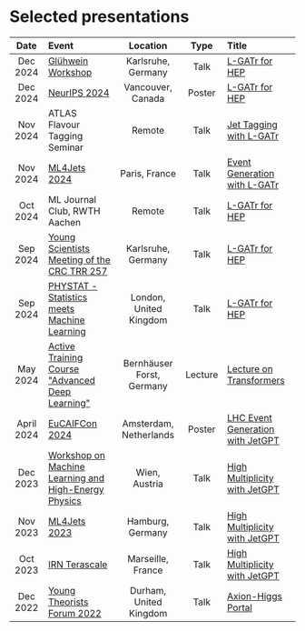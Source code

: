 # Selected presentations

| Date | Event | Location | Type | Title |
| :---: | :--- | :---: | :---: | :--- |
| Dec 2024 | [Glühwein Workshop](https://indico.scc.kit.edu/event/4744/) | Karlsruhe, Germany| Talk| [L-GATr for HEP](2024/gluhwein_lgatr_2024.pdf) |
| Dec 2024 | [NeurIPS 2024](https://neurips.cc/virtual/2024/poster/94796) | Vancouver, Canada | Poster | [L-GATr for HEP](2024/neurips_lgatr_2024.pdf) |
| Nov 2024 | ATLAS Flavour Tagging Seminar | Remote | Talk | [Jet Tagging with L-GATr](2024/atlasftag_lgatr_2024.pdf) |
| Nov 2024 | [ML4Jets 2024](https://indico.cern.ch/event/1386125/) | Paris, France | Talk | [Event Generation with L-GATr](2024/ml4jets_lgatr_2024.pdf) |
| Oct 2024 | ML Journal Club, RWTH Aachen | Remote | Talk | [L-GATr for HEP](2024/aachen_lgatr_2024.pdf) |
| Sep 2024 | [Young Scientists Meeting of the CRC TRR 257](https://indico.scc.kit.edu/event/4479/) | Karlsruhe, Germany | Talk | [L-GATr for HEP](2024/crcys_lgatr_2024.pdf) |
| Sep 2024 | [PHYSTAT - Statistics meets Machine Learning](https://indico.cern.ch/event/1407421/) | London, United Kingdom | Talk | [L-GATr for HEP](2024/phystat_lgatr_2024.pdf) |
| May 2024 | [Active Training Course "Advanced Deep Learning"](https://indico.desy.de/event/40560/) | Bernhäuser Forst, Germany | Lecture | [Lecture on Transformers](2024/erum_lecture_2024.pdf) |
| April 2024 | [EuCAIFCon 2024](https://indico.nikhef.nl/event/4875/) | Amsterdam, Netherlands | Poster | [LHC Event Generation with JetGPT](2024/eucaifcon_jetgpt_2024.pdf) |
| Dec 2023 | [Workshop on Machine Learning and High-Energy Physics](https://indico.cern.ch/event/1311972/) | Wien, Austria | Talk | [High Multiplicity with JetGPT](2023/gluehwien_jetgpt_2023.pdf) |
| Nov 2023 | [ML4Jets 2023](https://indico.cern.ch/event/1253794/) | Hamburg, Germany | Talk |  [High Multiplicity with JetGPT](2023/ml4jets_jetgpt_2023.pdf) |
| Oct 2023 | [IRN Terascale](https://indico.in2p3.fr/event/30546/) | Marseille, France |  Talk | [High Multiplicity with JetGPT](2023/terascale_jetgpt_2023.pdf) |
| Dec 2022 | [Young Theorists Forum 2022](https://conference.ippp.dur.ac.uk/event/1141/) | Durham, United Kingdom | Talk | [Axion-Higgs Portal](2022/ytf_axionhiggs_2022.pdf) |